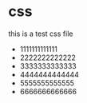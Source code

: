 # css
this is a test css file
- 1111111111111
- 2222222222222
- 3333333333333
- 4444444444444
- 5555555555555
- 6666666666666

